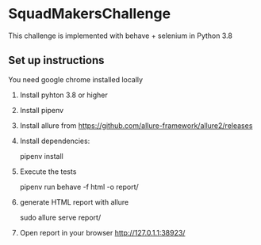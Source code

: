 # SquadMakersChallenge
This challenge is implemented with behave + selenium in Python 3.8


## Set up instructions
You need google chrome installed locally

1. Install pyhton 3.8 or higher
2. Install pipenv 
3. Install allure from https://github.com/allure-framework/allure2/releases
4. Install dependencies:

      pipenv install

5. Execute the tests

      pipenv run behave -f html -o report/

6. generate HTML report with allure

      sudo allure serve report/

7. Open report in your browser http://127.0.1.1:38923/
